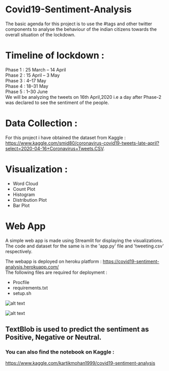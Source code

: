 # Covid19-Sentiment-Analysis
The basic agenda for this project is to use the #tags and other twitter components to analyse the behaviour of the indian citizens towards the overall situation of the lockdown.   

# Timeline of lockdown :
Phase 1 : 25 March – 14 April   
Phase 2 : 15 April – 3 May   
Phase 3 : 4–17 May    
Phase 4 : 18–31 May     
Phase 5 : 1–30 June    
We will be analyzing the tweets on 16th April,2020 i.e a day after Phase-2 was declared to see the sentiment of the people.   

# Data Collection :
For this project i have obtained the dataset from Kaggle :    
https://www.kaggle.com/smid80/coronavirus-covid19-tweets-late-april?select=2020-04-16+Coronavirus+Tweets.CSV.   

# Visualization :
* Word Cloud
* Count Plot
* Histogram
* Distribution Plot
* Bar Plot

# Web App
A simple web app is made using Streamlit for displaying the visualizations.    
The code and dataset for the same is in the 'app.py' file and 'tweeting.csv' respectively.

The webapp is deployed on heroku platform : https://covid19-sentiment-analysis.herokuapp.com/        
The following files are required for deployment :
* Procfile
* requirements.txt 
* setup.sh

![alt text](https://github.com/kartikmohan123/Covid19-Sentiment-Analysis/blob/master/webapp-1.JPG)

![alt text](https://github.com/kartikmohan123/Covid19-Sentiment-Analysis/blob/master/webapp-2.JPG)
## TextBlob is used to predict the sentiment as Positive, Negative or Neutral.



### You can also find the notebook on Kaggle :
https://www.kaggle.com/kartikmohan1999/covid19-sentiment-analysis
